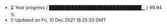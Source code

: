 - ⏳ Year progress { █████████████████████████████▁ } 99.94 %
- ⏰ Updated on Fri, 31 Dec 2021 18:25:20 GMT

